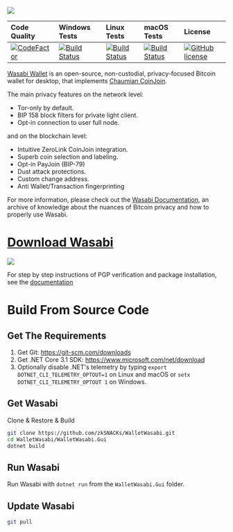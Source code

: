 ![](https://i.imgur.com/4GO7nnY.png)

| Code Quality           | Windows Tests           | Linux Tests             | macOS Tests             | License                   |
| :----------------------| :-----------------------| :-----------------------| :-----------------------| :-------------------------|
| [![CodeFactor][9]][10] | [![Build Status][1]][2] | [![Build Status][3]][4] | [![Build Status][5]][6] | [![GitHub license][7]][8] |

[1]: https://dev.azure.com/zkSNACKs/Wasabi/_apis/build/status/Wasabi.Windows?branchName=master
[2]: https://dev.azure.com/zkSNACKs/Wasabi/_build?definitionId=3
[3]: https://dev.azure.com/zkSNACKs/Wasabi/_apis/build/status/Wasabi.Linux?branchName=master
[4]: https://dev.azure.com/zkSNACKs/Wasabi/_build?definitionId=1
[5]: https://dev.azure.com/zkSNACKs/Wasabi/_apis/build/status/Wasabi.Osx?branchName=master
[6]: https://dev.azure.com/zkSNACKs/Wasabi/_build?definitionId=2
[7]: https://img.shields.io/github/license/zkSNACKs/WalletWasabi.svg
[8]: https://github.com/zkSNACKs/WalletWasabi/blob/master/LICENSE.md
[9]: https://www.codefactor.io/repository/github/zksnacks/walletwasabi/badge
[10]: https://www.codefactor.io/repository/github/zksnacks/walletwasabi

[Wasabi Wallet](https://wasabiwallet.io) is an open-source, non-custodial, privacy-focused Bitcoin wallet for desktop, that implements [Chaumian CoinJoin](https://github.com/nopara73/ZeroLink/#ii-chaumian-coinjoin).

The main privacy features on the network level:
- Tor-only by default.
- BIP 158 block filters for private light client.
- Opt-in connection to user full node.

and on the blockchain level:
- Intuitive ZeroLink CoinJoin integration.
- Superb coin selection and labeling.
- Opt-in PayJoin (BIP-79)
- Dust attack protections.
- Custom change address.
- Anti Wallet/Transaction fingerprinting

For more information, please check out the [Wasabi Documentation](https://docs.wasabiwallet.io), an archive of knowledge about the nuances of Bitcoin privacy and how to properly use Wasabi.


# [Download Wasabi](https://github.com/zkSNACKs/WalletWasabi/releases)

![](https://i.imgur.com/cAVJCeT.png)

For step by step instructions of PGP verification and package installation, see the [documentation](https://docs.wasabiwallet.io/using-wasabi/InstallPackage.html)

# Build From Source Code

## Get The Requirements

1. Get Git: https://git-scm.com/downloads
2. Get .NET Core 3.1 SDK: https://www.microsoft.com/net/download
3. Optionally disable .NET's telemetry by typing `export DOTNET_CLI_TELEMETRY_OPTOUT=1` on Linux and macOS or `setx DOTNET_CLI_TELEMETRY_OPTOUT 1` on Windows.

## Get Wasabi

Clone & Restore & Build

```sh
git clone https://github.com/zkSNACKs/WalletWasabi.git
cd WalletWasabi/WalletWasabi.Gui
dotnet build
```

## Run Wasabi

Run Wasabi with `dotnet run` from the `WalletWasabi.Gui` folder.

## Update Wasabi

```sh
git pull
```
